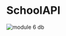 # SchoolAPI
![module 6 db](https://user-images.githubusercontent.com/60273779/116056490-d9b1d380-a64b-11eb-9b7e-7ced1c8c2266.png)
